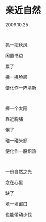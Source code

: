 # 亲近自然

2009.10.25

&emsp;

抓一把秋风

闲置书边

累了

拂一拂脸颊

便化作一阵清新

&emsp;

捧一个太阳

靠近胸脯

倦了

碰一碰头额

便化作一股炽热

&emsp;

一份自然之光

念在心里

缺了

填一填窗口

也能带动步伐

